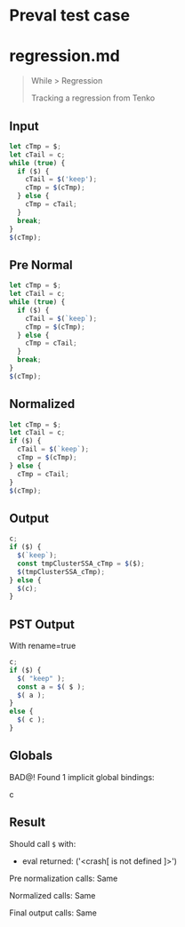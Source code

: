 # Preval test case

# regression.md

> While > Regression
>
> Tracking a regression from Tenko

## Input

`````js filename=intro
let cTmp = $;
let cTail = c;
while (true) {
  if ($) {
    cTail = $('keep');
    cTmp = $(cTmp);
  } else {
    cTmp = cTail;
  }
  break;
}
$(cTmp);
`````

## Pre Normal


`````js filename=intro
let cTmp = $;
let cTail = c;
while (true) {
  if ($) {
    cTail = $(`keep`);
    cTmp = $(cTmp);
  } else {
    cTmp = cTail;
  }
  break;
}
$(cTmp);
`````

## Normalized


`````js filename=intro
let cTmp = $;
let cTail = c;
if ($) {
  cTail = $(`keep`);
  cTmp = $(cTmp);
} else {
  cTmp = cTail;
}
$(cTmp);
`````

## Output


`````js filename=intro
c;
if ($) {
  $(`keep`);
  const tmpClusterSSA_cTmp = $($);
  $(tmpClusterSSA_cTmp);
} else {
  $(c);
}
`````

## PST Output

With rename=true

`````js filename=intro
c;
if ($) {
  $( "keep" );
  const a = $( $ );
  $( a );
}
else {
  $( c );
}
`````

## Globals

BAD@! Found 1 implicit global bindings:

c

## Result

Should call `$` with:
 - eval returned: ('<crash[ <ref> is not defined ]>')

Pre normalization calls: Same

Normalized calls: Same

Final output calls: Same
